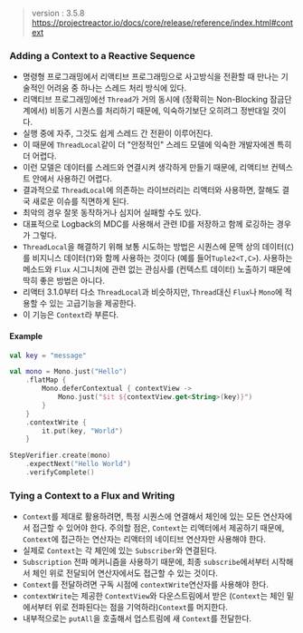 > version : 3.5.8
> https://projectreactor.io/docs/core/release/reference/index.html#context

### Adding a Context to a Reactive Sequence
* 명령형 프로그래밍에서 리액티브 프로그래밍으로 사고방식을 전환할 때 만나는 기술적인 어려움 중 하나는 스레드 처리 방식에 있다.
* 리액티브 프로그래밍에선 ```Thread```가 거의 동시에 (정확히는 Non-Blocking 잠금단계에서) 비동기 시퀀스를 처리하기 때문에, 익숙하기보단 오히려그 정반대일 것이다.
* 실행 중에 자주, 그것도 쉽게 스레드 간 전환이 이루어진다.
* 이 때문에 ```ThreadLocal```같이 더 "안정적인" 스레드 모델에 익숙한 개발자에겐 특히 더 어렵다.
* 이런 모델은 데이터를 스레드와 연결시켜 생각하게 만들기 때문에, 리액티브 컨텍스트 안에서 사용하긴 어렵다.
* 결과적으로 ```ThreadLocal```에 의존하는 라이브러리는 리액터와 사용하면, 잘해도 결국 새로운 이슈를 직면하게 된다. 
* 최악의 경우 잘못 동작하거나 심지어 실패할 수도 있다. 
* 대표적으로 Logback의 MDC를 사용해서 관련 ID를 저장하고 함께 로깅하는 경우가 그렇다.
* ```ThreadLocal```을 해결하기 위해 보통 시도하는 방법은 시퀀스에 문맥 상의 데이터(```C```)를 비지니스 데이터(```T```)와 함께 사용하는 것이다 (예를 들어```Tuple2<T,C>```). 사용하는 메소드와 ```Flux``` 시그니처에 관련 없는 관심사를 (컨텍스트 데이터) 노출하기 때문에 딱히 좋은 방법은 아니다.
* 리액터 3.1.0부터 다소 ```ThreadLocal```과 비슷하지만, ```Thread```대신 ```Flux```나 ```Mono```에 적용할 수 있는 고급기능을 제공한다.
* 이 기능은 ```Context```라 부른다.

#### Example
```kotlin
val key = "message"

val mono = Mono.just("Hello")
    .flatMap {
        Mono.deferContextual { contextView ->
            Mono.just("$it ${contextView.get<String>(key)}")
        }
    }
    .contextWrite {
        it.put(key, "World")
    }

StepVerifier.create(mono)
    .expectNext("Hello World")
    .verifyComplete()
```

### Tying a Context to a Flux and Writing
* ```Context```를 제대로 활용하려면, 특정 시퀀스에 연결해서 체인에 있는 모든 연산자에서 접근할 수 있어야 한다. 주의할 점은, ```Context```는 리액터에서 제공하기 때문에, ```Context```에 접근하는 연산자는 리액터의 네이티브 연산자만 사용해야 한다.
* 실제로 ```Context```는 각 체인에 있는 ```Subscriber```와 연결된다.
* ```Subscription``` 전파 메커니즘을 사용하기 때문에, 최종 ```subscribe```에서부터 시작해서 체인 위로 전달되어 연산자에서도 접근할 수 있는 것이다.
* ```Context```를 전달하려면 구독 시점에 ```contextWrite```연산자를 사용해야 한다.
* ```contextWrite```는 제공한 ```ContextView```와 다운스트림에서 받은 (```Context```는 체인 밑에서부터 위로 전파된다는 점을 기억하라)```Context```를 머지한다.
* 내부적으로는 ```putAll```을 호출해서 업스트림에 새 ```Context```를 전달한다.
